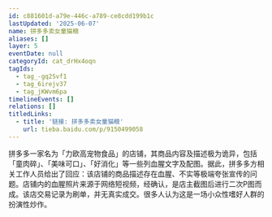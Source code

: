 ```yaml
---
id: c881601d-a79e-446c-a789-ce8cdd199b1c
lastUpdated: '2025-06-07'
name: 拼多多卖女童猫粮
aliases: []
layer: 5
eventDate: null
categoryId: cat_drHx4oqn
tagIds:
  - tag_-gq2Svf1
  - tag_6irejv37
  - tag_jKWvm6pa
timelineEvents: []
relations: []
titledLinks:
  - title: '链接: 拼多多卖女童猫粮'
    url: tieba.baidu.com/p/9150499058
---
```

拼多多一家名为「力欧高宠物食品」的店铺，其商品内容及描述极为诡异，包括「童肉碎」、「美味可口」、「好消化」等一些列血腥文字及配图。据此，拼多多方相关工作人员给出了回应：该店铺的商品描述存在血腥、不实等极端夸张宣传的问题。店铺内的血腥照片来源于网络短视频，经确认，是店主截图后进行二次P图而成。该店交易记录为刷单，并无真实成交。很多人认为这是一场小众性嗜好人群的扮演性炒作。
